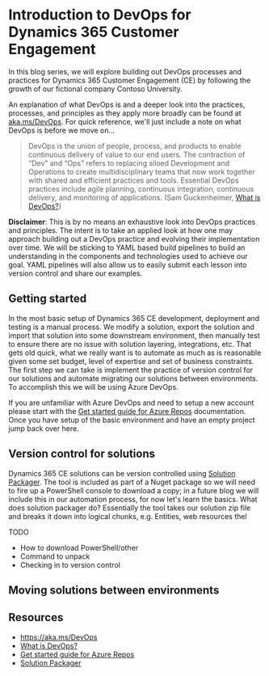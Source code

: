 
# Introduction to DevOps for Dynamics 365 Customer Engagement
  
In this blog series, we will explore building out DevOps processes and practices for Dynamics 365 Customer Engagement (CE) by following the growth of our fictional company Contoso University. 

An explanation of what DevOps is and a deeper look into the practices, processes, and principles as they apply more broadly can be found at [aka.ms/DevOps](https://aka.ms/Devops). For quick reference, we'll just include a note on what DevOps is before we move on...

>DevOps is the union of people, process, and products to enable continuous delivery of value to our end users. The contraction of “Dev” and “Ops” refers to replacing siloed Development and Operations to create multidisciplinary teams that now work together with shared and efficient practices and tools. Essential DevOps practices include agile planning, continuous integration, continuous delivery, and monitoring of applications. (Sam Guckenheimer, [What is DevOps?](https://docs.microsoft.com/en-us/azure/devops/learn/what-is-devops))

**Disclaimer**: This is by no means an exhaustive look into DevOps practices and principles. The intent is to take an applied look at how one may approach building out a DevOps practice and evolving their implementation over time. We will be sticking to YAML based build pipelines to build an understanding in the components and technologies used to achieve our goal. YAML pipelines will also allow us to easily submit each lesson into version control and share our examples.

## Getting started

In the most basic setup of Dynamics 365 CE development, deployment and testing is a manual process. We modify a solution, export the solution and import that solution into some downstream environment, then manually test to ensure there are no issue with solution layering, integrations, etc. That gets old quick, what we really want is to automate as much as is reasonable given some set budget, level of expertise and set of business constraints. The first step we can take is implement the practice of version control for our solutions and automate migrating our solutions between environments. To accomplish this we will be using Azure DevOps.

If you are unfamiliar with Azure DevOps and need to setup a new account please start with the [Get started guide for Azure Repos](https://docs.microsoft.com/en-us/azure/devops/repos/get-started/?view=azure-devops) documentation. Once you have setup of the basic environment and have an empty project jump back over here. 

## Version control for solutions
Dynamics 365 CE solutions can be version controlled using [Solution Packager](https://docs.microsoft.com/en-us/dynamics365/customer-engagement/developer/compress-extract-solution-file-solutionpackager). The tool is included as part of a Nuget package so we will need to fire up a PowerShell console to download a copy; in a future blog we will include this in our automation process, for now let's learn the basics.
What does solution packager do? Essentially the tool takes our solution zip file and breaks it down into logical chunks, e.g. Entities, web resources  thel

TODO
- How to download PowerShell/other
- Command to unpack
- Checking in to version control

## Moving solutions between environments

## Resources

- https://aka.ms/DevOps
- [What is DevOps?](https://docs.microsoft.com/en-us/azure/devops/learn/what-is-devops)
- [Get started guide for Azure Repos](https://docs.microsoft.com/en-us/azure/devops/repos/get-started/?view=azure-devops)
- [Solution Packager](https://docs.microsoft.com/en-us/dynamics365/customer-engagement/developer/compress-extract-solution-file-solutionpackager)

<!--stackedit_data:
eyJoaXN0b3J5IjpbMTIxMDE0Njk4LC02MjYzNzI3NzgsNzQwMD
Q3ODc0LC0zMDgzNTc3NTYsMTk1MTQ3NTc0LC01NDE2NjA3NDIs
LTg4NDc3NTI2M119
-->